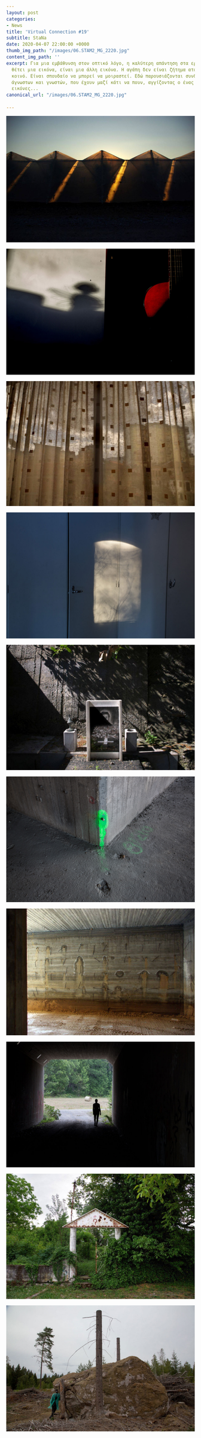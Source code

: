 ```yaml
---
layout: post
categories:
- News
title: 'Virtual Connection #19'
subtitle: StaNa
date: 2020-04-07 22:00:00 +0000
thumb_img_path: "/images/06.STAM2_MG_2220.jpg"
content_img_path: ''
excerpt: Για μια εμβάθυνση στον οπτικό λόγο, η καλύτερη απάντηση στα ερωτήματα που
  θέτει μια εικόνα, είναι μια άλλη εικόνα. Η αγάπη δεν είναι ζήτημα ατομικό, αλλά
  κοινό. Είναι σπουδαίο να μπορεί να μοιραστεί. Εδώ παρουσιάζονται συνδέσεις φίλων,
  άγνωστων και γνωστών, που έχουν μαζί κάτι να πουν, αγγίζοντας ο ένας τον άλλον με
  εικόνες...
canonical_url: "/images/06.STAM2_MG_2220.jpg"

---
```

![](/images/01.STAM2.jpg)

![](/images/02.STAM2_MG_0499.jpg)

![](/images/03.STAM2.jpg)

![](/images/04.STAM2_MG_1149.jpg)

![](/images/05.STAM2.jpg)

![](/images/06.STAM2_MG_2220.jpg)

![](/images/07.STAM2.jpg)

![](/images/08.STAM2_MG_8389.jpg)

![](/images/09.STAM2.jpg)

![](/images/10.STAM2_MG_8445.jpg)